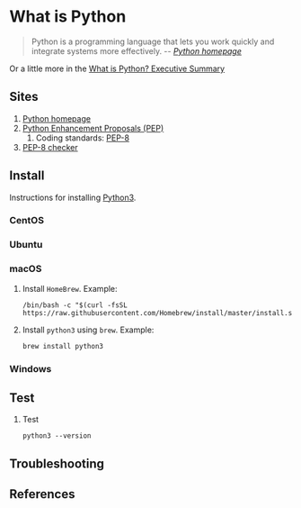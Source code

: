 # What is Python

> Python is a programming language that lets you work quickly and integrate systems more effectively.
> -- *[Python homepage]*

Or a little more in the
[What is Python? Executive Summary]

## Sites

1. [Python homepage]
1. [Python Enhancement Proposals (PEP)]
    1. Coding standards: [PEP-8]
1. [PEP-8 checker]

## Install

Instructions for installing [Python3].

### CentOS

### Ubuntu

### macOS

1. Install `HomeBrew`.
   Example:

    ```console
    /bin/bash -c "$(curl -fsSL https://raw.githubusercontent.com/Homebrew/install/master/install.sh)"
    ```

1. Install `python3` using `brew`.
   Example:

    ```console
    brew install python3
    ```

### Windows

## Test

1. Test

    ```console
    python3 --version
    ```

## Troubleshooting

## References

[What is Python? Executive Summary]: https://www.python.org/doc/essays/blurb/
[PEP-8]: https://www.python.org/dev/peps/pep-0008/
[PEP-8 checker]: http://pep8online.com/
[Python3]: https://www.python.org/
[Python Enhancement Proposals (PEP)]: https://www.python.org/dev/peps/
[Python homepage]: https://www.python.org/
